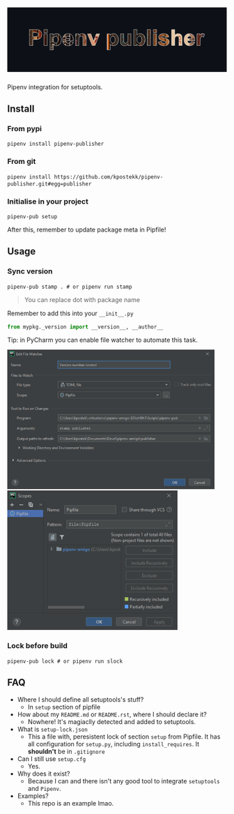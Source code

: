 # <img alt="Pipenv publisher" src="https://raw.githubusercontent.com/kpostekk/pipenv-publisher/main/.github/untitled.png">
Pipenv integration for setuptools.

## Install

### From pypi
```shell
pipenv install pipenv-publisher
```

### From git
```shell
pipenv install https://github.com/kpostekk/pipenv-publisher.git#egg=publisher
```

### Initialise in your project
```shell
pipenv-pub setup
```
After this, remember to update package meta in Pipfile!

## Usage

### Sync version
```shell
pipenv-pub stamp . # or pipenv run stamp 
```

> You can replace dot with package name

Remember to add this into your `__init__.py`
```python
from mypkg._version import __version__, __author__
```

Tip: in PyCharm you can enable file watcher to automate this task.

<img src="https://raw.githubusercontent.com/kpostekk/pipenv-publisher/main/.github/pycharm64_20210207_193318.png" height="320px"><img src="https://raw.githubusercontent.com/kpostekk/pipenv-publisher/main/.github/pycharm64_20210207_193323.png" height="320px">

### Lock before build
```shell
pipenv-pub lock # or pipenv run slock 
```

## FAQ

- Where I should define all setuptools's stuff?
    - In `setup` section of pipfile
- How about my `README.md` or `README.rst`, where I should declare it?
    - Nowhere! It's magiaclly detected and added to setuptools.
- What is `setup-lock.json`
    - This a file with, peresistent lock of section `setup` from Pipfile. It has all configuration for `setup.py`, including `install_requires`. It **shouldn't** be in `.gitignore`
- Can I still use `setup.cfg`
    - Yes.
- Why does it exist?
    - Because I can and there isn't any good tool to integrate `setuptools` and `Pipenv`.
- Examples?
    - This repo is an example lmao.

